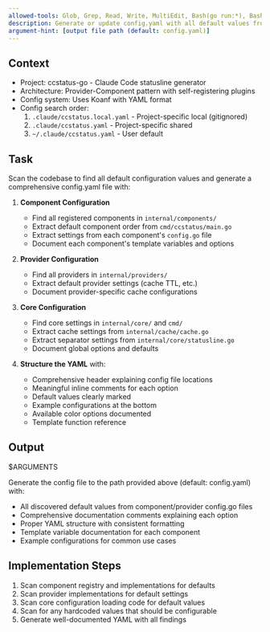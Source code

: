 ```yaml
---
allowed-tools: Glob, Grep, Read, Write, MultiEdit, Bash(go run:*), Bash(find:*), TodoWrite, mcp__gopls__*
description: Generate or update config.yaml with all default values from codebase scan
argument-hint: [output file path (default: config.yaml)]
---
```


## Context

- Project: ccstatus-go - Claude Code statusline generator
- Architecture: Provider-Component pattern with self-registering plugins
- Config system: Uses Koanf with YAML format
- Config search order:
  1. `.claude/ccstatus.local.yaml` - Project-specific local (gitignored)
  2. `.claude/ccstatus.yaml` - Project-specific shared
  3. `~/.claude/ccstatus.yaml` - User default

## Task

Scan the codebase to find all default configuration values and generate a comprehensive config.yaml file with:

1. **Component Configuration**
   - Find all registered components in `internal/components/`
   - Extract default component order from `cmd/ccstatus/main.go`
   - Extract settings from each component's `config.go` file
   - Document each component's template variables and options

2. **Provider Configuration**
   - Find all providers in `internal/providers/`
   - Extract default provider settings (cache TTL, etc.)
   - Document provider-specific cache configurations

3. **Core Configuration**
   - Find core settings in `internal/core/` and `cmd/`
   - Extract cache settings from `internal/cache/cache.go`
   - Extract separator settings from `internal/core/statusline.go`
   - Document global options and defaults

4. **Structure the YAML** with:
   - Comprehensive header explaining config file locations
   - Meaningful inline comments for each option
   - Default values clearly marked
   - Example configurations at the bottom
   - Available color options documented
   - Template function reference

## Output

$ARGUMENTS

Generate the config file to the path provided above (default: config.yaml) with:
- All discovered default values from component/provider config.go files
- Comprehensive documentation comments explaining each option
- Proper YAML structure with consistent formatting
- Template variable documentation for each component
- Example configurations for common use cases

## Implementation Steps

1. Scan component registry and implementations for defaults
2. Scan provider implementations for default settings
3. Scan core configuration loading code for default values
4. Scan for any hardcoded values that should be configurable
5. Generate well-documented YAML with all findings
